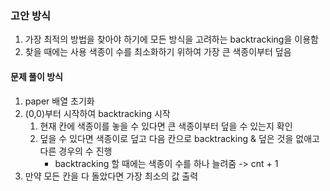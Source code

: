 ### 고안 방식
1. 가장 최적의 방법을 찾아야 하기에 모든 방식을 고려하는 backtracking을 이용함
2. 찾을 때에는 사용 색종이 수를 최소화하기 위하여 가장 큰 색종이부터 덮음

#### 문제 풀이 방식
1. paper 배열 초기화
2. (0,0)부터 시작하여 backtracking 시작
   1. 현재 칸에 색종이를 놓을 수 있다면 큰 색종이부터 덮을 수 있는지 확인
   2. 덮을 수 있다면 색종이로 덮고 다음 칸으로 backtracking & 덮은 것을 없애고 다른 경우의 수 진행
      - backtracking 할 때에는 색종이 수를 하나 늘려줌 -> cnt + 1
3. 만약 모든 칸을 다 돌았다면 가장 최소의 값 출력